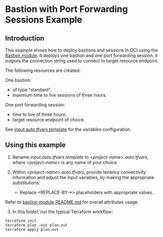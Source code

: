 # Bastion with Port Forwarding Sessions Example 

## Introduction

This example shows how to deploy bastions and sessions in OCI using the [Bastion module](https://github.com/oracle-quickstart/terraform-oci-cis-landing-zone-security/tree/main/bastion). It deploys one bastion and one port forwarding session. It outputs the connection string used to connect to target resource endpoint.

The following resources are created:

One bastion:
- of type "standard".
- maximum time to live sessions of three hours.

One port forwarding session:
- time to live of three hours.
- target resource endpoint of choice.

See [input.auto.tfvars.template](./input.auto.tfvars.template) for the variables configuration.

## Using this example
1. Rename *input.auto.tfvars.template* to *\<project-name\>.auto.tfvars*, where *\<project-name\>* is any name of your choice.

2. Within *\<project-name\>.auto.tfvars*, provide tenancy connectivity information and adjust the input variables, by making the appropriate substitutions:
   - Replace \<REPLACE-BY-\*\> placeholders with appropriate values. 
   
Refer to [bastion module README.md](../../README.md) for overall attributes usage.

3. In this folder, run the typical Terraform workflow:
```
terraform init
terraform plan -out plan.out
terraform apply plan.out
```